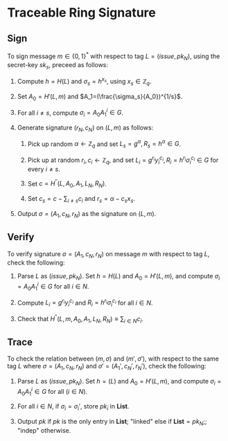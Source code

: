 # Traceable Ring Signature

## Sign

To sign message $m\in \left\lbrace 0,1\right\rbrace^*$ with respect to tag $L=(issue,pk_N)$, using the secret-key $sk_s$, preceed as follows:

1. Compute $h=H(L)$ and $\sigma_s=h^{x_s}$, using $x_s\in \mathbb{Z}_q$.

1. Set $A_0=H'(L,m)$ and $A_1=(\frac{\sigma_s}{A_0})^{1/s}$.

1. For all $i\neq s$, compute $\sigma_i=A_0A_1^i\in G$.

1. Generate signature $(r_N,c_N)$ on $(L,m)$ as follows:

    1. Pick up random $\alpha\leftarrow \mathbb{Z}_q$ and set $L_s=g^{\alpha}, R_s=h^\alpha\in G$.

    1. Pick up at random $r_i,c_i\leftarrow \mathbb{Z}_q$, and set $L_i=g^{r_i}y_i^{c_i}, R_i=h^{r_i}\sigma_i^{c_i}\in G$ for every $i\neq s$.

    1. Set $c=H^{\prime\prime}(L,A_0,A_1,L_N,R_N)$.

    1. Set $c_s=c-\sum_{i\neq s}c_i$ and $r_s=\alpha-c_sx_s$.

1. Output $\sigma=(A_1,c_N,r_N)$ as the signature on $(L,m)$.

## Verify

To verify signature $\sigma=(A_1,c_N,r_N)$ on message $m$ with respect to tag $L$, check the following:

1. Parse $L$ as $(issue,pk_N)$. Set $h=H(L)$ and $A_0=H'(L,m)$, and compute $\sigma_i=A_0A_1^i\in G$ for all $i\in N$.

1. Compute $L_i=g^{r_i}y_i^{c_i}$ and $R_i=h^{r_i}\sigma_i^{c_i}$ for all $i\in N$.

1. Check that $H^{\prime\prime}(L,m,A_0,A_1,L_N,R_N)\equiv \sum_{i\in N}c_i$.

## Trace

To check the relation between $(m,\sigma)$ and $(m',\sigma')$, with respect to the same tag $L$ where $\sigma=(A_1,c_N,r_N)$ and $\sigma'=(A_1',c_N',r_N')$, check the following:

1. Parse $L$ as $(issue,pk_N)$. Set $h=(L)$ and $A_0=H'(L,m)$, and compute $\sigma_i=A_0A_1^i\in G$ for all $(i\in N)$.

1. For all $i\in N$, if $\sigma_i=\sigma_i'$, store $pk_i$ in $\textbf{List}$.

1. Output $pk$ if $pk$ is the only entry in $\textbf{List}$; "linked" else if $\textbf{List}=pk_N$;; "indep" otherwise.
